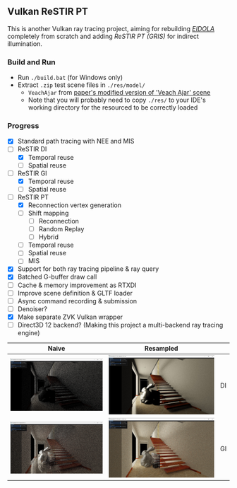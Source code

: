 ## Vulkan ReSTIR PT

This is another Vulkan ray tracing project, aiming for rebuilding [*EIDOLA*](https://github.com/IwakuraRein/CIS-565-Final-VR-Raytracer) completely from scratch and adding *ReSTIR PT (GRIS)* for indirect illumination.

### Build and Run

- Run `./build.bat` (for Windows only)
- Extract `.zip` test scene files in `./res/model/`
  - `VeachAjar` from [paper's modified version of 'Veach Ajar' scene](https://github.com/DQLin/ReSTIR_PT/tree/master/Source/RenderPasses/ReSTIRPTPass/Data/VeachAjar)
  - Note that you will probably need to copy `./res/` to your IDE's working directory for the resourced to be correctly loaded

### Progress

- [x] Standard path tracing with NEE and MIS
- [ ] ReSTIR DI
  - [x] Temporal reuse
  - [ ] Spatial reuse
- [ ] ReSTIR GI
  - [x] Temporal reuse
  - [ ] Spatial reuse
- [ ] ReSTIR PT
  - [x] Reconnection vertex generation
  - [ ] Shift mapping
    - [ ] Reconnection
    - [ ] Random Replay
    - [ ] Hybrid
  - [ ] Temporal reuse
  - [ ] Spatial reuse
  - [ ] MIS
- [x] Support for both ray tracing pipeline & ray query
- [x] Batched G-buffer draw call
- [ ] Cache & memory improvement as RTXDI
- [ ] Improve scene definition & GLTF loader
- [ ] Async command recording & submission
- [ ] Denoiser?
- [x] Make separate ZVK Vulkan wrapper
- [ ] Direct3D 12 backend? (Making this project a multi-backend ray tracing engine)

| Naive                   | Resampled                  |      |
| ----------------------- | -------------------------- | ---- |
| ![](./img/di_naive.jpg) | ![](./img/di_temporal.jpg) | DI   |
| ![](./img/gi_naive.jpg) | ![](./img/gi_temporal.jpg) | GI   |

